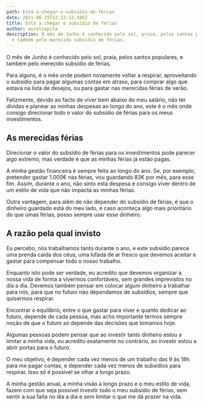 ```yaml
---
path: Está-a-chegar-o-subsídio-de-férias
date: 2021-06-25T12:22:12.586Z
title: Está a chegar o subsídio de férias
author: aureliopita
description: O mês de Junho é conhecido pelo sol, praia, pelos santos populares,
  e também pelo merecido subsídio de férias.
---
```

O mês de Junho é conhecido pelo sol, praia, pelos santos populares, e também pelo merecido subsídio de férias.

Para alguns, é o mês onde podem novamente voltar a respirar, aproveitando o subsídio para pagar algumas contas em atraso, para comprar algo que estava na lista de desejos, ou para gastar nas merecidas férias de verão.

Felizmente, devido ao facto de viver bem abaixo do meu salário, não ter dívidas e planear as minhas despesas ao longo do ano, este é o mês onde consigo direcionar todo o valor do subsídio de férias para os meus investimentos.

## As merecidas férias

Direcionar o valor do subsídio de férias para os investimentos pode parecer algo extremo, mas verdade é que as minhas férias já estão pagas.

A minha gestão financeira é sempre feita ao longo do ano. Se, por exemplo, pretender gastar 1.000€ nas férias, vou guardando 83€ por mês, para esse fim. Assim, durante o ano, não sinto esta despesa e consigo viver dentro de um estilo de vida que não impacta as minhas férias.

Outra vantagem, para além de não depender do subsídio de férias, é que o dinheiro guardado está do meu lado, e caso aconteça algo mais prioritário do que umas férias, posso sempre usar esse dinheiro.

## A razão pela qual invisto

Eu percebo, nós trabalhamos tanto durante o ano, e este subsídio parece uma prenda caída dos céus, uma lufada de ar fresco que devemos aceitar e gastar para compensar todo o nosso trabalho.

Enquanto isto pode ser verdade, eu acredito que devemos organizar a nossa vida de forma a vivermos confortáveis, sem grandes imprevistos no dia a dia. Devemos também pensar em colocar algum dinheiro a trabalhar para nós, para que no futuro não dependamos de subsídios, sempre que quisermos respirar.

Encontrar o equilíbrio, entre o que gastar para viver e quanto dedicar ao futuro, depende de cada pessoa, mas acho importante termos sempre noção de que o futuro só depende das decisões que tomamos hoje.

Algumas pessoas podem pensar que ao investir tanto dinheiro estou a limitar a minha vida, eu acredito exatamente no contrário, ao investir estou a abrir portas para o futuro.

O meu objetivo, é depender cada vez menos de um trabalho das 9 às 18h para me pagar contas, e depender cada vez menos de subsídios para respirar. Isso só é possível se olhar a longo prazo.

A minha gestão anual, a minha visão a longo prazo e o meu estilo de vida, fazem com que seja possível investir todo o meu subsídio de férias, sem sentir a sua falta no dia a dia e sem limitar o que me dá prazer na vida.